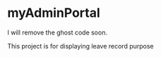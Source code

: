 # myAdminPortal

I will remove the ghost code soon.

This project is for displaying leave record purpose

